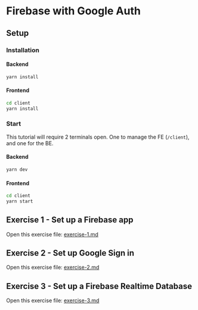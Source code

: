 # Firebase with Google Auth

## Setup

### Installation

#### Backend

```bash
yarn install
```

#### Frontend

```bash
cd client
yarn install
```

### Start

This tutorial will require 2 terminals open. One to manage the FE (`/client`), and one for the BE.

#### Backend

```bash
yarn dev
```

#### Frontend

```bash
cd client
yarn start
```

## Exercise 1 - Set up a Firebase app

Open this exercise file: [exercise-1.md](__exercises/exercise-1.md)

## Exercise 2 - Set up Google Sign in

Open this exercise file: [exercise-2.md](__exercises/exercise-2.md)

## Exercise 3 - Set up a Firebase Realtime Database

Open this exercise file: [exercise-3.md](__exercises/exercise-3.md)
